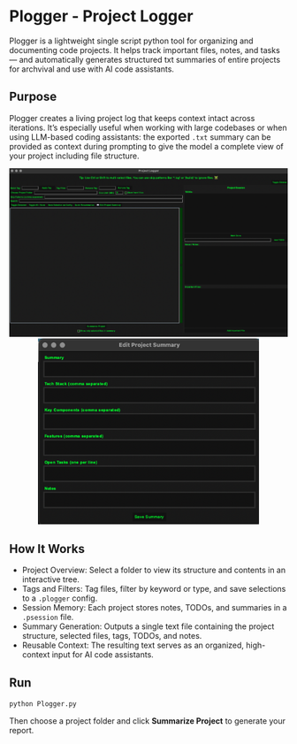 # Plogger - Project Logger

Plogger is a lightweight single script python tool for organizing and documenting code projects. It helps track important files, notes, and tasks — and automatically generates structured txt summaries of entire projects for archvival and use with AI code assistants. 

## Purpose

Plogger creates a living project log that keeps context intact across iterations. It’s especially useful when working with large codebases or when using LLM-based coding assistants: the exported `.txt` summary can be provided as context during prompting to give the model a complete view of your project including file structure.

<p align="center">
  <img src="./ploggerapp.png" width="700">
  <img src="./ploggersummary.png" width="400">
</p>

## How It Works

- Project Overview: Select a folder to view its structure and contents in an interactive tree.  
- Tags and Filters: Tag files, filter by keyword or type, and save selections to a `.plogger` config.  
- Session Memory: Each project stores notes, TODOs, and summaries in a `.psession` file.  
- Summary Generation: Outputs a single text file containing the project structure, selected files, tags, TODOs, and notes.  
- Reusable Context: The resulting text serves as an organized, high-context input for AI code assistants.

## Run

```bash
python Plogger.py
```

Then choose a project folder and click **Summarize Project** to generate your report.
